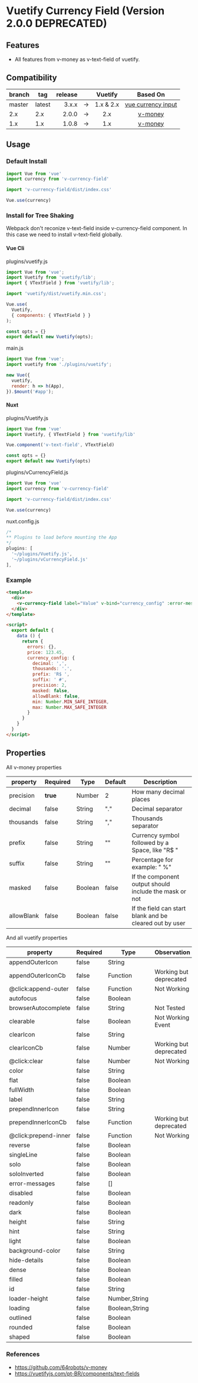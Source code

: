 # Vuetify Currency Field (Version 2.0.0 DEPRECATED)

## Features
- All features from v-money as v-text-field of vuetify.

## Compatibility

| branch    | tag       | release |   |   Vuetify   |  Based On   |
|:----------|-----------|--------:|:-:| :---------: | :---------: |
| master    | latest    | 3.x.x   | → | 1.x & 2.x   | [vue currency input](https://dm4t2.github.io/vue-currency-input/)
| 2.x       | 2.x       | 2.0.0   | → | 2.x         | [v-money](https://github.com/64robots/v-money)
| 1.x       | 1.x       | 1.0.8   | → | 1.x         | [v-money](https://github.com/64robots/v-money)

## Usage

### Default Install

```js
import Vue from 'vue'
import currency from 'v-currency-field'

import 'v-currency-field/dist/index.css'

Vue.use(currency)
```

### Install for Tree Shaking 

Webpack don't reconize v-text-field inside v-currency-field component. In this case we need to install v-text-field globally.

#### Vue Cli

plugins/vuetify.js

```js
import Vue from 'vue';
import Vuetify from 'vuetify/lib';
import { VTextField } from 'vuetify/lib';

import 'vuetify/dist/vuetify.min.css';

Vue.use(
  Vuetify, 
  { components: { VTextField } }
);

const opts = {}
export default new Vuetify(opts);

```

main.js

```js
import Vue from 'vue';
import vuetify from './plugins/vuetify';

new Vue({
  vuetify,
  render: h => h(App),
}).$mount('#app');
```

#### Nuxt

plugins/Vuetify.js

```js
import Vue from 'vue'
import Vuetify, { VTextField } from 'vuetify/lib'

Vue.component('v-text-field', VTextField)

const opts = {}
export default new Vuetify(opts)

```


plugins/vCurrencyField.js

```js
import Vue from 'vue'
import currency from 'v-currency-field'

import 'v-currency-field/dist/index.css'

Vue.use(currency)

```

nuxt.config.js

```js
/*
** Plugins to load before mounting the App
*/
plugins: [
  '~/plugins/Vuetify.js',
  '~/plugins/vCurrencyField.js'
],

```

### Example

```html
<template>
  <div>
    <v-currency-field label="Value" v-bind="currency_config" :error-messages="errors.price" v-model="price"></v-currency-field>
  </div>
</template>

<script>
  export default {
    data () {
      return {
        errors: {},
        price: 123.45,
        currency_config: {
          decimal: ',',
          thousands: '.',
          prefix: 'R$ ',
          suffix: ' #',
          precision: 2,
          masked: false,
          allowBlank: false,
          min: Number.MIN_SAFE_INTEGER,
          max: Number.MAX_SAFE_INTEGER
        }
      }
    }
  }
</script>
```

## Properties

All v-money properties

| property   | Required | Type    | Default                 | Description                                             |
|------------|----------|---------|-------------------------|---------------------------------------------------------|
| precision  | **true** | Number  | 2                       | How many decimal places                                 |
| decimal    | false    | String  | "."                     | Decimal separator                                       |
| thousands  | false    | String  | ","                     | Thousands separator                                     |
| prefix     | false    | String  | ""                      | Currency symbol followed by a Space, like "R$ "         |
| suffix     | false    | String  | ""                      | Percentage for example: " %"                            |
| masked     | false    | Boolean | false                   | If the component output should include the mask or not  |
| allowBlank | false    | Boolean | false                   | If the field can start blank and be cleared out by user |

And all vuetify properties

| property              | Required | Type             |  Observation             |
|-----------------------|----------|------------------| -------------------------|
| appendOuterIcon       | false    | String           |                          |
| appendOuterIconCb     | false    | Function         | Working but deprecated   |
| @click:append-outer   | false    | Function         | Not Working              |
| autofocus             | false    | Boolean          |                          |
| browserAutocomplete   | false    | String           | Not Tested               |
| clearable             | false    | Boolean          | Not Working Event        |
| clearIcon             | false    | String           |                          |
| clearIconCb           | false    | Number           | Working but deprecated   |
| @click:clear          | false    | Number           | Not Working              |
| color                 | false    | String           |                          |
| flat                  | false    | Boolean          |                          |
| fullWidth             | false    | Boolean          |                          |
| label                 | false    | String           |                          |
| prependInnerIcon      | false    | String           |                          |
| prependInnerIconCb    | false    | Function         | Working but deprecated   |
| @click:prepend-inner  | false    | Function         | Not Working              |
| reverse               | false    | Boolean          |                          |
| singleLine            | false    | Boolean          |                          |
| solo                  | false    | Boolean          |                          |
| soloInverted          | false    | Boolean          |                          |
| error-messages        | false    | []               |                          |
| disabled              | false    | Boolean          |                          |
| readonly              | false    | Boolean          |                          |
| dark                  | false    | Boolean          |                          |
| height                | false    | String           |                          |
| hint                  | false    | String           |                          |
| light                 | false    | Boolean          |                          |
| background-color      | false    | String           |                          |
| hide-details          | false    | Boolean          |                          |
| dense                 | false    | Boolean          |                          |
| filled                | false    | Boolean          |                          |
| id                    | false    | String           |                          |
| loader-height         | false    | Number,String    |                          |
| loading               | false    | Boolean,String   |                          |
| outlined              | false    | Boolean          |                          |
| rounded               | false    | Boolean          |                          |
| shaped                | false    | Boolean          |                          |


### References

- https://github.com/64robots/v-money
- https://vuetifyjs.com/pt-BR/components/text-fields
